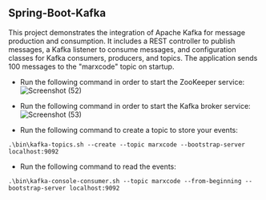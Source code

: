 ## Spring-Boot-Kafka
This project demonstrates the integration of Apache Kafka for message production and consumption. It includes a REST controller to publish messages, a Kafka listener to consume messages, and configuration classes for Kafka consumers, producers, and topics. The application sends 100 messages to the "marxcode" topic on startup. 

- Run the following command in order to start the ZooKeeper service:
![Screenshot (52)](https://github.com/Marx-wrld/Spring-Boot-Kafka/assets/105711066/79a4a59e-d46f-48f0-aefc-cec458343d60)

- Run the following command in order to start the Kafka broker service:
![Screenshot (53)](https://github.com/Marx-wrld/Spring-Boot-Kafka/assets/105711066/2de58644-20dd-46d4-9931-fe11fd441feb)

- Run the following command to create a topic to store your events:
```
.\bin\kafka-topics.sh --create --topic marxcode --bootstrap-server localhost:9092
```

- Run the following command to read the events:
```
.\bin\kafka-console-consumer.sh --topic marxcode --from-beginning --bootstrap-server localhost:9092
```
